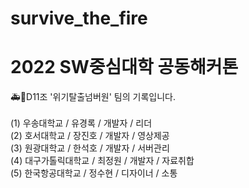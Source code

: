 # survive_the_fire
<h1>2022 SW중심대학 공동해커톤</h1>
🚑🚒D11조 '위기탈출넘버원' 팀의 기록입니다.
<br><br>
(1) 우송대학교 / 유경록 / 개발자 / 리더<br>
(2) 호서대학교 / 장진호 / 개발자 / 영상제공<br>
(3) 원광대학교 / 한석호 / 개발자 / 서버관리<br>
(4) 대구가톨릭대학교 / 최정원 / 개발자 / 자료취합<br>
(5) 한국항공대학교 / 정수현 / 디자이너 / 소통<br>
